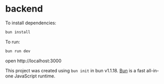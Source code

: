 # backend

To install dependencies:

```sh
bun install
```

To run:

```sh
bun run dev
```

open http://localhost:3000

This project was created using `bun init` in bun v1.1.18. [Bun](https://bun.sh) is a fast all-in-one JavaScript runtime.
